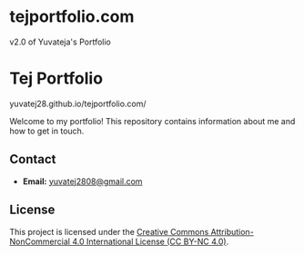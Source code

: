 # tejportfolio.com
v2.0 of Yuvateja's Portfolio
# Tej Portfolio
yuvatej28.github.io/tejportfolio.com/

Welcome to my portfolio! This repository contains information about me and how to get in touch.

## Contact

- **Email:** yuvatej2808@gmail.com
## License

This project is licensed under the [Creative Commons Attribution-NonCommercial 4.0 International License (CC BY-NC 4.0)]([link-to-license](https://github.com/Yuvatej28/tejportfolio.com/blob/main/My%20Portfolio/Home/LICENSE)https://github.com/Yuvatej28/tejportfolio.com/blob/main/My%20Portfolio/Home/LICENSE).


